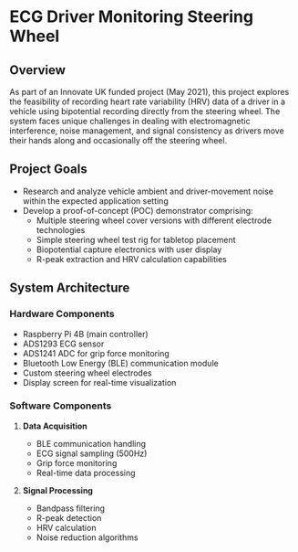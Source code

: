 # ECG Driver Monitoring Steering Wheel

## Overview
As part of an Innovate UK funded project (May 2021), this project explores the feasibility of recording heart rate variability (HRV) data of a driver in a vehicle using bipotential recording directly from the steering wheel. The system faces unique challenges in dealing with electromagnetic interference, noise management, and signal consistency as drivers move their hands along and occasionally off the steering wheel.

## Project Goals
- Research and analyze vehicle ambient and driver-movement noise within the expected application setting
- Develop a proof-of-concept (POC) demonstrator comprising:
  - Multiple steering wheel cover versions with different electrode technologies
  - Simple steering wheel test rig for tabletop placement
  - Biopotential capture electronics with user display
  - R-peak extraction and HRV calculation capabilities

## System Architecture

### Hardware Components
- Raspberry Pi 4B (main controller)
- ADS1293 ECG sensor
- ADS1241 ADC for grip force monitoring
- Bluetooth Low Energy (BLE) communication module
- Custom steering wheel electrodes
- Display screen for real-time visualization

### Software Components
1. **Data Acquisition**
   - BLE communication handling
   - ECG signal sampling (500Hz)
   - Grip force monitoring
   - Real-time data processing

2. **Signal Processing**
   - Bandpass filtering
   - R-peak detection
   - HRV calculation
   - Noise reduction algorithms

